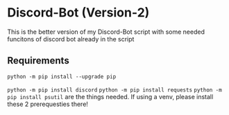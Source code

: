 # Discord-Bot (Version-2)

This is the better version of my Discord-Bot script with some needed funcitons of discord bot already in the script

## Requirements


`python -m pip install --upgrade pip`



`python -m pip install discord` `python -m pip install requests` `python -m pip install psutil` are the things needed. If using a venv, please install these 2 prerequesties there!
